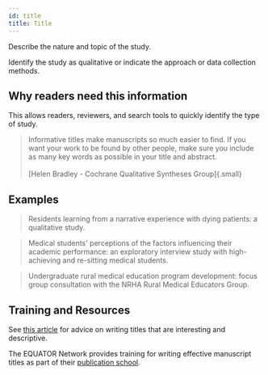 ```yaml
---
id: title
title: Title
---
```

Describe the nature and topic of the study.

Identify the study as qualitative or indicate the approach or data collection methods.

## Why readers need this information

This allows readers, reviewers, and search tools to quickly identify the type of study.

> Informative titles make manuscripts so much easier to find. If you want your work to be found by other people, make sure you include as many key words as possible in your title and abstract.<br><br>[Helen Bradley - Cochrane Qualitative Syntheses Group]{.small}

## Examples

> Residents learning from a narrative experience with dying patients: a qualitative study.

> Medical students' perceptions of the factors influencing their academic performance: an exploratory interview study with high-achieving and re-sitting medical students.

> Undergraduate rural medical education program development: focus group consultation with the NRHA Rural Medical Educators Group.

<!-- #TODO: examples of titles that could be improved -->

## Training and Resources

See [this article](https://doi.org/10.1007/s40037-016-0267-3) for advice on writing titles that are interesting and descriptive.

The EQUATOR Network provides training for writing effective manuscript titles as part of their [publication school](https://www.equator-network.org/2023/01/24/uk-equator-centre-publication-school-april-2023/).